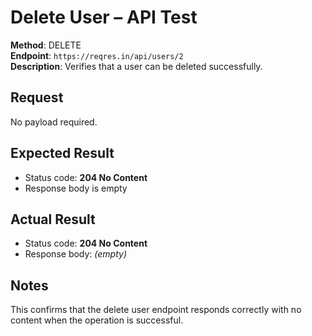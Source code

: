 # Delete User – API Test

**Method**: DELETE  
**Endpoint**: `https://reqres.in/api/users/2`  
**Description**: Verifies that a user can be deleted successfully.

## Request
No payload required.

## Expected Result
- Status code: **204 No Content**
- Response body is empty

## Actual Result
- Status code: **204 No Content**
- Response body: *(empty)*

## Notes
This confirms that the delete user endpoint responds correctly with no content when the operation is successful.
